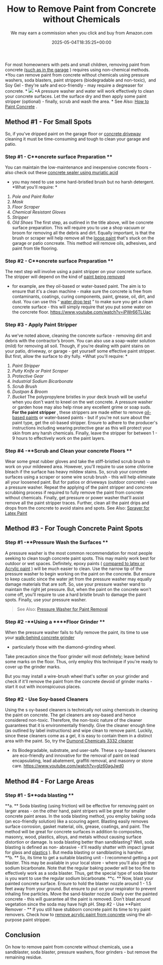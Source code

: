 ﻿---
author: We may earn a commission when you click and buy from Amazon.com
layout: post
title: How to Remove Paint from Concrete without Chemicals
date: '2025-05-04T18:35:25+00:00'
categories:
- DIY Paintings
tags: []
slug: /how-to-remove-paint-from-concrete-without-chemicals/
lastmod: 2025-05-07T12:21:27+03:00
---

For most homeowners with pets and small children, removing paint from concrete
[(such as in the garage](https://pestpolicy.com/how-to-remove-acrylic-paint-from-concrete/)
) requires using non-chemical methods.
*You can remove paint from concrete without chemicals using pressure washers, soda blasters, paint strippers (biodegradable and non-toxic),  and Soy Gel - they're safe and eco-friendly - may require a degreaser for concrete. *
![](/assets/img/img/)
*A pressure washer and water will work effectively to clean your concrete surfaces. Let the surface dry and then apply some paint stripper (optional) - finally, scrub and wash the area. *
See Also:
[How to Paint Concrete](https://pestpolicy.com/how-to-paint-concrete/)
.
## Method #1 - For Small Spots
So, if you've dripped paint on the garage floor or
[concrete driveway](https://pestpolicy.com/best-paint-for-a-concrete-driveway/)
cleaning it must be time-consuming and tough to clean your garage and patio.
### Step #1 - C**oncrete surface Preparation **
You can maintain the low-maintenance and inexpensive concrete floors - also check out these
[concrete sealer using muriatic acid](https://pestpolicy.com/removing-concrete-sealer-with-muriatic-acid/)
- you may need to use some hard-bristled brush but no harsh detergent.
*What you'll require: *
1. *Pole and Paint Roller*
2. *Mask*
3. *Floor Scraper*
4. *Chemical Resistant Gloves*
5. *Stripper*
6. *Old Shoes*
The first step, as outlined in the title above, will be concrete surface preparation. This will require you to use a shop vacuum or broom for removing all the debris and dirt.
Equally important, is that the brush or scraper will help remove all the
[loose paint](https://pestpolicy.com/remove-paint-from-concrete/)
that's stuck on the garage or patio concreate. This method will remove oils, adhesives, and paint from tile flooring.
### Step #2 - C**oncrete surface Preparation **
The next step will involve using a paint stripper on your concrete surface. The stripper will depend on the kind of
[paint being removed](https://pestpolicy.com/remove-paint-from-concrete/)
- for example, are they oil-based or water-based paint.
The aim is to ensure that it's a clean machine - make sure the concrete is free from
contaminants,
coatings, curing components, paint, grease, oil, dirt, and dust.
You can use this
“
[water drop test](https://www.science.gov/topicpages/w/water+drop+tests)
” to make sure you get a clean concrete surface - this will simply require that you put some water on the concrete floor.
https://www.youtube.com/watch?v=iPWr66TLUac
### Step #3 - Apply Paint Stripper
As we've noted above, cleaning the concrete surface - removing dirt and debris with the contractor’s broom. You can also use a soap-water solution (mild) for removing all soil.
Though, if you're dealing with paint stains on your patio, driveway, or garage - get yourself some effective paint stripper. But first, allow the surface to dry fully.
*What you'll require: *
1. *Paint Stripper*
2. *Putty Knife or Paint Scraper*
3. *Protective Gear*
4. *Industrial Sodium Bicarbonate*
5. *Scrub Brush*
6. *Dustpan & Broom*
7. *Bucket*
The polypropylene bristles in your deck brush will be useful when you don't want to kneel on the wet concrete. A pressure washer or garden hose may also help rinse any excellent grime or soap suds.
**For the paint stripper**
, these strippers are made either to remove
[oil-based paints](https://pestpolicy.com/best-sprayer-for-latex-paint/)
or water-based paints - but if you're not sure about the paint type, get the oil-based stripper.
Ensure to adhere to the producer's instructions including wearing protective gear as this will protect your skin from any harsh chemicals.
Finally, leave the stripper for between 1 - 9 hours to effectively work on the paint layers.
### Step #4 -**Scrub and Clean your concrete Floors **
Wear some great rubber gloves and take the stiff-bristled scrub brush to work on your mildewed area. However, you'll require to use some chlorine bleach if the surface has heavy mildew stains.
So, scrub your concrete surfaces using a scraper or some wire scrub brush - this will help eliminate all your loosened paint. But for patios or driveways (outdoor concrete) - use a pressure washer.
Repeat the applying of the paint stripper and concrete scrubbing process if required to fully remove the paint from concrete without chemicals.
Finally, get pressure or power washer that'll assist remove all the paint stripper traces. Further, clean all the paint drips and drops from the concrete to avoid stains and spots.
See Also:
[Sprayer for Latex Paint](https://pestpolicy.com/best-sprayer-for-latex-paint/)
## Method #3 - For Tough Concrete Paint Spots
### Step #1 -**Pressure Wash the Surfaces **
A pressure washer is the most common recommendation for most people seeking to clean tough concrete paint spots. This may mainly work best for outdoor or wet spaces.
Definitely, epoxy paints (
[compared to latex or Acrylic paint](https://pestpolicy.com/latex-vs-acrylic-paint/)
) will be much easier to clean. Use the narrow tip of the pressure washer to begin working on the paint on the concrete.
But ensure to keep caustic since the water jet from the pressure washer may equally damage materials that are soft. So, use your pressure washer wand to maintain the right jet pressure.
But, when the paint on the concrete won't come off, you'll require to use a hard bristle brush to damage the paint spots. Finally, use your pressure washer.
> See Also:
> [Pressure Washer for Paint Removal](https://pestpolicy.com/best-pressure-washer-for-paint-removal/)
### Step #2 -**Using a ****Floor Grinder **
When the pressure washer fails to fully remove the paint, its time to use your
[walk-behind concrete grinder](https://pestpolicy.com/best-walk-behind-concrete-grinder/)
- particularly those with the
diamond-grinding wheel.

Take precaution since the floor grinder will most definitely; leave behind some marks on the floor. Thus, only employ this technique if you're ready to cover up the grinder marks.

But you may install a wire-brush wheel that's softer on your grinder and check if it'll remove the paint from the concrete devoid of grinder marks - start it out with inconspicuous places.
### Step #2 - Use Soy-based Cleaners
Using the s
oy-based cleaners is technically not using chemicals in cleaning the paint on concrete. The gel cleaners are soy-based and hence considered non-toxic.
Therefore, the
non-toxic nature of the cleaner guarantees that it is environmentally friendly. Give the cleaner enough time (as outlined by label instructions) and wipe clean to remove paint.
Luckily, since these cleaners come as a gel, it is easy to contain them in a distinct area with the paint. So, try the
[Dumond Chemicals 3332 cleaner](https://www.amazon.com/dp/B001PCVKLK/?tag=p-policy-20)
- its
Biodegradable, substrate, and user-safe.
These s
oy-based cleaners are eco-friendly and innovative for the removal of paint on lead encapsulating, lead abatement, graffiti
removal, and masonry or stone care.
https://www.youtube.com/watch?v=gIz60agJwd0
## Method #4 - For Large Areas
### Step #1 - S**oda blasting **
**a. **
Soda blasting (using friction) will be effective for removing paint on larger areas - on the other hand, paint stripers will be great for smaller concrete paint areas.
In the soda blasting method, you employ baking soda (an eco-friendly solution) like a scouring agent. Blasting easily removes surface corrosion, gasket material, oils, grease, coatings, and paint.
The method will be great for concrete surfaces in addition to composites, masonry, wood, plastics, alloys, and metals without causing surface distortion or damage.
Is soda blasting better than sandblasting? Well,
soda blasting is defined as non-
abrasive - it'll readily
shatter with impact (great for
glass and
[plastics](https://pestpolicy.com/best-spray-paints-for-plastic/)
). But media blasting or sandblasting is harsher.
**b. **
So, its time to get a suitable blasting unit - I recommend getting a pot blaster. This may be available in your local store - where you'll also get the sodium bicarbonate.
Note that the regular baking powder will be too fine to effectively work as a soda blaster. Thus, get the special type of soda blaster is you want to use the regular sodium bicarbonate.
**c. **
Now, blast your painted concrete surface. Ensure to hold the blaster nozzle around 1 - 1.5 feet away from your ground. But ensure to put on your respirator to prevent inhaling fine particles.
Move the sand-blaster nozzle slowly over the painted concrete - this will guarantee all the paint is removed. Don't blast around vegetation since the soda may have high pH.
Step #2 - Use
**Paint Remover - **
If you still have stubborn concrete paint its time to try paint removers. Check how to
[remove acrylic paint from concrete](https://pestpolicy.com/how-to-remove-acrylic-paint-from-concrete/)
using the all-purpose paint stripper.
## Conclusion
On how to remove paint from concrete without chemicals, use a sandblaster, soda blaster, pressure washers, floor grinders - but remove the remaining residue.